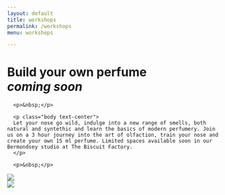 ```yaml
---
layout: default
title: workshops
permalink: /workshops
menu: workshops

---
```


<div class="container">

  <div class="row">
      <h1 class="subtitle text-center">Build your own perfume<br/><em>coming soon</em></h1>

      <p>&nbsp;</p>

      <p class="body text-center">
      Let your nose go wild, indulge into a new range of smells, both natural and syntethic and learn the basics of modern perfumery. Join us on a 3 hour journey into the art of olfaction, train your nose and create your own 15 ml perfume. Limited spaces available soon in our Bermondsey studio at The Biscuit Factory. 
      </p>

      <p>&nbsp;</p>
   </div>

</div>

<div class="container">
  <div class="row hide-xs hide-sm hide-md">
    <img src="/assets/img/bottlerose.png"/>
  </div>
  <img class="hide-lg hide-xl"
    src="/assets/img/bottlerose.png"
  />
</div>


